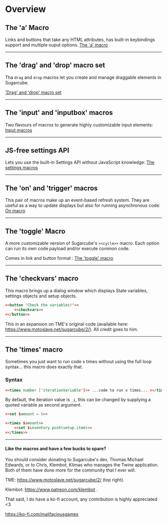 # Overview #

## The 'a' Macro ##

Links and buttons that take any HTML attributes, has built-in keybindings support and multiple ouput options. 
[The 'a' macro](a-macro/a-macro.md)

***

## The 'drag' and 'drop' macro set ##

Tha `drag` and `drop` macros let you create and manage draggable elements in Sugarcube.

['Drag' and 'drop' macro set](drag-drop-macro/drag-drop-macro.md)

***

## The 'input' and 'inputbox' macros ##

Two flavours of macros to generate highly customizable input elements: [Input macros](input-macros/sc-input.md)

***

## JS-free settings API ##

Lets you use the built-in Settings API without JavaScript knowledge: [The settings macros](sc-settings/sc-settings.md)

***

## The 'on' and 'trigger' macros ##

This pair of macros make up an event-based refresh system. They are useful as a way to update displays but also for running asynchronous code: [On macro](on-macro/on-macro.md)

***

## The 'toggle' Macro ##

A more customizable version of Sugarcube's `<<cycle>>` macro. Each option can run its own code payload and/or execute common code. 

Comes in link and button format : [The 'toggle' macro](toggle-macro/toggle-macro.md)

***

## The 'checkvars' macro ##

This macro brings up a dialog window which displays State variables, settings objects and setup objects.

```html
<<button 'Check the variables!'>>
	<<checkvars>>
<</button>>
```

This in an expansion on TME's original code (available here: https://www.motoslave.net/sugarcube/2/). All credit goes to him.

***

## The 'times' macro ##

Sometimes you just want to run code x times without using the full loop syntax... this macro does exactly that.

### Syntax ###

```html
<<times number ['iterationVariable']>> ...code to run x times... <</times>>
```

By default, the iteration value is `_i`, this can be changed by supplying a quoted variable as second argument.

```html
<<set $amount = 5>>

<<times $amount>>
	<<set $inventory.push(setup.item)>>
<</times>>
```

***

#### Like the macros and have a few bucks to spare? ####

You should consider donating to Sugarcube's dev, Thomas Michael Edwards, or to Chris, Klembot, Klimas who manages the Twine application. Both of them have done more for the community that I ever will.

TME: https://www.motoslave.net/sugarcube/2/ (top right).

Klembot: https://www.patreon.com/klembot .

That said, I do have a ko-fi account, any contribution is highly appreciated <3

https://ko-fi.com/malifaciousgames
